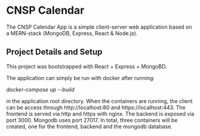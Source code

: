 ﻿# CNSP Calendar

The CNSP Calendar App is a simple client-server web application based on a MERN-stack (MongoDB, Express, React \& Node.js).

## Project Details and Setup

This project was bootstrapped with React + Express + MongoBD.

The application can simply be run with docker after running:

_docker-compose up --build_

in the application root directory.
When the containers are running, the client can be access through http://localhost:80 and https://localhost:443.
The frontend is served via http and https with nginx.
The backend is exposed via port 3000.
Mongodb uses port 27017.
In total, three containers will be created, one for the frontend, backend and the mongodb database.

